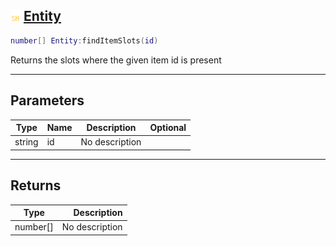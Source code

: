 ## ![shared](.gitbook/assets/shared.png) [Entity](home/Entity)



```lua
number[] Entity:findItemSlots(id)
```

Returns the slots where the given item id is present

------
## Parameters

| Type   | Name | Description | Optional |
| ------ | ---- | ----------- | -------: |
| string | id | No description |  |

------
## Returns

| Type   | Description |
| ------ | ----------: |
| number[] | No description |


